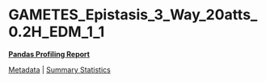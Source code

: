 # GAMETES_Epistasis_3_Way_20atts_0.2H_EDM_1_1

[**Pandas Profiling Report**](https://epistasislab.github.io/penn-ml-benchmarks/profile/GAMETES_Epistasis_3_Way_20atts_0.2H_EDM_1_1.html)

[Metadata](metadata.yaml) | [Summary Statistics](summary_stats.tsv)
